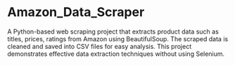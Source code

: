 # Amazon_Data_Scraper
A Python-based web scraping project that extracts product data such as titles, prices, ratings from Amazon using BeautifulSoup. The scraped data is cleaned and saved into CSV files for easy analysis. This project demonstrates effective data extraction techniques without using Selenium.
